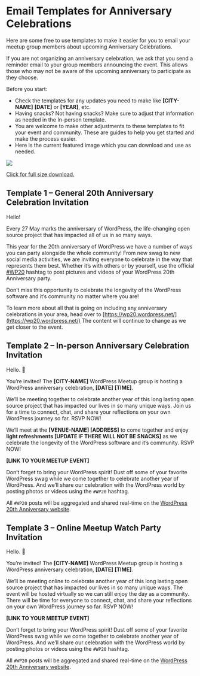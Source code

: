 # Email Templates for Anniversary Celebrations

Here are some free to use templates to make it easier for you to email your meetup group members about upcoming Anniversary Celebrations.

If you are not organizing an anniversary celebration, we ask that you send a reminder email to your group members announcing the event. This allows those who may not be aware of the upcoming anniversary to participate as they choose. 

Before you start:

*   Check the templates for any updates you need to make like **\[CITY-NAME\]** **\[DATE\]** or **\[YEAR\]**, etc.
*   Having snacks? Not having snacks? Make sure to adjust that information as needed in the In-person template.
*   You are welcome to make other adjustments to these templates to fit your event and community. These are guides to help you get started and make the process easier.
*   Here is the current featured image which you can download and use as needed.

[![](https://make.wordpress.org/community/files/2023/02/wp20-web-banner-1-1024x683.jpg)](https://make.wordpress.org/community/files/2023/02/wp20-web-banner-1.png)

[Click for full size download.](https://make.wordpress.org/community/files/2023/02/wp20-web-banner-1.png)

## Template 1 – General 20th Anniversary Celebration Invitation

Hello!

Every 27 May marks the anniversary of WordPress, the life-changing open source project that has impacted all of us in so many ways.

This year for the 20th anniversary of WordPress we have a number of ways you can party alongside the whole community! From new swag to new social media activities, we are inviting everyone to celebrate in the way that represents them best. Whether it’s with others or by yourself, use the official [#WP20](https://make.wordpress.org/community/tag/wp20/) hashtag to post pictures and videos of your WordPress 20th Anniversary party.

Don’t miss this opportunity to celebrate the longevity of the WordPress software and it’s community no matter where you are!

To learn more about all that is going on including any anniversary celebrations in your area, head over to [https://wp20.wordpress.net/](https://wp20.wordpress.net/) The content will continue to change as we get closer to the event.

## Template 2 – In-person Anniversary Celebration Invitation

Hello. 🙂

You’re invited! The **\[CITY-NAME\]** WordPress Meetup group is hosting a WordPress anniversary celebration, **\[DATE\]** **\[TIME\]**.

We’ll be meeting together to celebrate another year of this long lasting open source project that has impacted our lives in so many unique ways. Join us for a time to connect, chat, and share your reflections on your own WordPress journey so far. RSVP NOW! 

We’ll meet at the **\[VENUE-NAME\] \[ADDRESS\]** to come together and enjoy **light refreshments \[UPDATE IF THERE WILL NOT BE SNACKS\]** as we celebrate the longevity of the WordPress software and it’s community. RSVP NOW! 

**\[LINK TO YOUR MEETUP EVENT\]**

Don’t forget to bring your WordPress spirit! Dust off some of your favorite WordPress swag while we come together to celebrate another year of WordPress. And we’ll share our celebration with the WordPress world by posting photos or videos using the `#WP20` hashtag.

All `#WP20` posts will be aggregated and shared real-time on the [WordPress 20th Anniversary website](https://wp20.wordpress.net/).

## Template 3 – Online Meetup Watch Party Invitation

Hello. 🙂

You’re invited! The **\[CITY-NAME\]** WordPress Meetup group is hosting a WordPress anniversary celebration, **\[DATE\]** **\[TIME\]**.

We’ll be meeting online to celebrate another year of this long lasting open source project that has impacted our lives in so many unique ways. The event will be hosted virtually so we can still enjoy the day as a community. There will be time for everyone to connect, chat, and share your reflections on your own WordPress journey so far. RSVP NOW! 

**\[LINK TO YOUR MEETUP EVENT\]**

Don’t forget to bring your WordPress spirit! Dust off some of your favorite WordPress swag while we come together to celebrate another year of WordPress. And we’ll share our celebration with the WordPress world by posting photos or videos using the `#WP20` hashtag.

All `#WP20` posts will be aggregated and shared real-time on the [WordPress 20th Anniversary website](https://wp20.wordpress.net/).

<!--
*   [To-do](# "To-do")
-->
